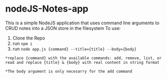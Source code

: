 # nodeJS-Notes-app

This is a simple NodeJS application that uses command line arguments to CRUD notes into a JSON store in the filesystem
To use:
  1. Clone the Repo
  2. run ```npm i```
  3. run ```node app.js {command} --title={title} --body={body}```
    
    *replace {command} with the available commands: add, remove, list, or read and replace {title} & {body} with real content in string format 
  
    *The body argument is only necesarry for the add command 
